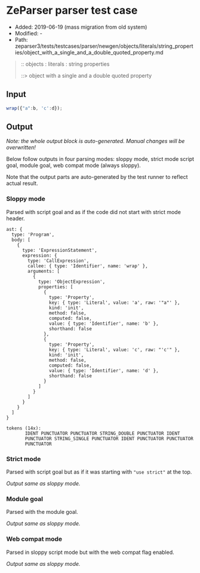 # ZeParser parser test case

- Added: 2019-06-19 (mass migration from old system)
- Modified: -
- Path: zeparser3/tests/testcases/parser/newgen/objects/literals/string_properties/object_with_a_single_and_a_double_quoted_property.md

> :: objects : literals : string properties
>
> ::> object with a single and a double quoted property

## Input

`````js
wrap({"a":b, 'c':d});
`````

## Output

_Note: the whole output block is auto-generated. Manual changes will be overwritten!_

Below follow outputs in four parsing modes: sloppy mode, strict mode script goal, module goal, web compat mode (always sloppy).

Note that the output parts are auto-generated by the test runner to reflect actual result.

### Sloppy mode

Parsed with script goal and as if the code did not start with strict mode header.

`````
ast: {
  type: 'Program',
  body: [
    {
      type: 'ExpressionStatement',
      expression: {
        type: 'CallExpression',
        callee: { type: 'Identifier', name: 'wrap' },
        arguments: [
          {
            type: 'ObjectExpression',
            properties: [
              {
                type: 'Property',
                key: { type: 'Literal', value: 'a', raw: '"a"' },
                kind: 'init',
                method: false,
                computed: false,
                value: { type: 'Identifier', name: 'b' },
                shorthand: false
              },
              {
                type: 'Property',
                key: { type: 'Literal', value: 'c', raw: "'c'" },
                kind: 'init',
                method: false,
                computed: false,
                value: { type: 'Identifier', name: 'd' },
                shorthand: false
              }
            ]
          }
        ]
      }
    }
  ]
}

tokens (14x):
       IDENT PUNCTUATOR PUNCTUATOR STRING_DOUBLE PUNCTUATOR IDENT
       PUNCTUATOR STRING_SINGLE PUNCTUATOR IDENT PUNCTUATOR PUNCTUATOR
       PUNCTUATOR
`````

### Strict mode

Parsed with script goal but as if it was starting with `"use strict"` at the top.

_Output same as sloppy mode._

### Module goal

Parsed with the module goal.

_Output same as sloppy mode._

### Web compat mode

Parsed in sloppy script mode but with the web compat flag enabled.

_Output same as sloppy mode._
